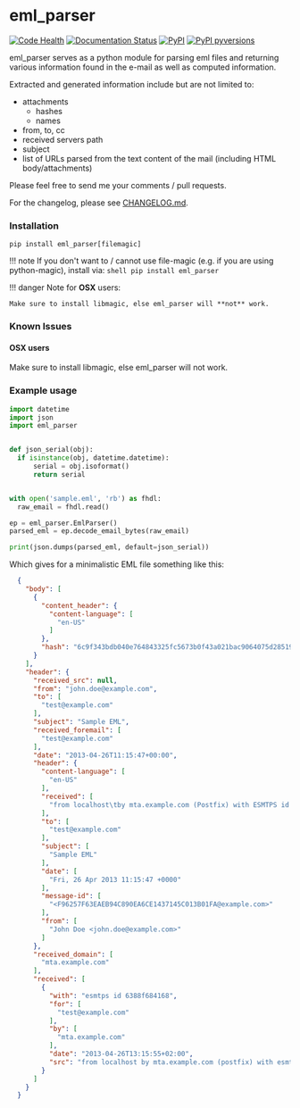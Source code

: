 # eml_parser

[![Code Health](https://codebeat.co/badges/d631cfb2-a7f8-476a-9d2e-58e58db95bc8)](https://codebeat.co/projects/github-com-govcert-lu-eml_parser-master)
[![Documentation Status](https://readthedocs.org/projects/eml-parser/badge/)](http://eml-parser.readthedocs.io)
[![PyPI](https://badge.fury.io/py/eml-parser.svg)](https://badge.fury.io/py/eml-parser)
[![PyPI pyversions](https://img.shields.io/pypi/pyversions/eml-parser.svg)](https://pypi.python.org/pypi/eml-parser/)

eml_parser serves as a python module for parsing eml files and returning various
information found in the e-mail as well as computed information.

Extracted and generated information include but are not limited to:

- attachments
  - hashes
  - names
- from, to, cc
- received servers path
- subject
- list of URLs parsed from the text content of the mail (including HTML body/attachments)

Please feel free to send me your comments / pull requests.

For the changelog, please see [CHANGELOG.md](https://github.com/GOVCERT-LU/eml_parser/blob/master/CHANGELOG.md).

### Installation
```shell
pip install eml_parser[filemagic]
```

!!! note
    If you don't want to / cannot use file-magic (e.g. if you are using python-magic), install via:
    ```shell
    pip install eml_parser
    ```

!!! danger
    Note for **OSX** users:
    
    Make sure to install libmagic, else eml_parser will **not** work.

### Known Issues
#### **OSX** users
Make sure to install libmagic, else eml_parser will not work.

### Example usage
```python
import datetime
import json
import eml_parser


def json_serial(obj):
  if isinstance(obj, datetime.datetime):
      serial = obj.isoformat()
      return serial


with open('sample.eml', 'rb') as fhdl:
  raw_email = fhdl.read()

ep = eml_parser.EmlParser()
parsed_eml = ep.decode_email_bytes(raw_email)

print(json.dumps(parsed_eml, default=json_serial))
```


Which gives for a minimalistic EML file something like this:
```json
  {
    "body": [
      {
        "content_header": {
          "content-language": [
            "en-US"
          ]
        },
        "hash": "6c9f343bdb040e764843325fc5673b0f43a021bac9064075d285190d6509222d"
      }
    ],
    "header": {
      "received_src": null,
      "from": "john.doe@example.com",
      "to": [
        "test@example.com"
      ],
      "subject": "Sample EML",
      "received_foremail": [
        "test@example.com"
      ],
      "date": "2013-04-26T11:15:47+00:00",
      "header": {
        "content-language": [
          "en-US"
        ],
        "received": [
          "from localhost\tby mta.example.com (Postfix) with ESMTPS id 6388F684168\tfor <test@example.com>; Fri, 26 Apr 2013 13:15:55 +0200"
        ],
        "to": [
          "test@example.com"
        ],
        "subject": [
          "Sample EML"
        ],
        "date": [
          "Fri, 26 Apr 2013 11:15:47 +0000"
        ],
        "message-id": [
          "<F96257F63EAEB94C890EA6CE1437145C013B01FA@example.com>"
        ],
        "from": [
          "John Doe <john.doe@example.com>"
        ]
      },
      "received_domain": [
        "mta.example.com"
      ],
      "received": [
        {
          "with": "esmtps id 6388f684168",
          "for": [
            "test@example.com"
          ],
          "by": [
            "mta.example.com"
          ],
          "date": "2013-04-26T13:15:55+02:00",
          "src": "from localhost by mta.example.com (postfix) with esmtps id 6388f684168 for <test@example.com>; fri, 26 apr 2013 13:15:55 +0200"
        }
      ]
    }
  }
```